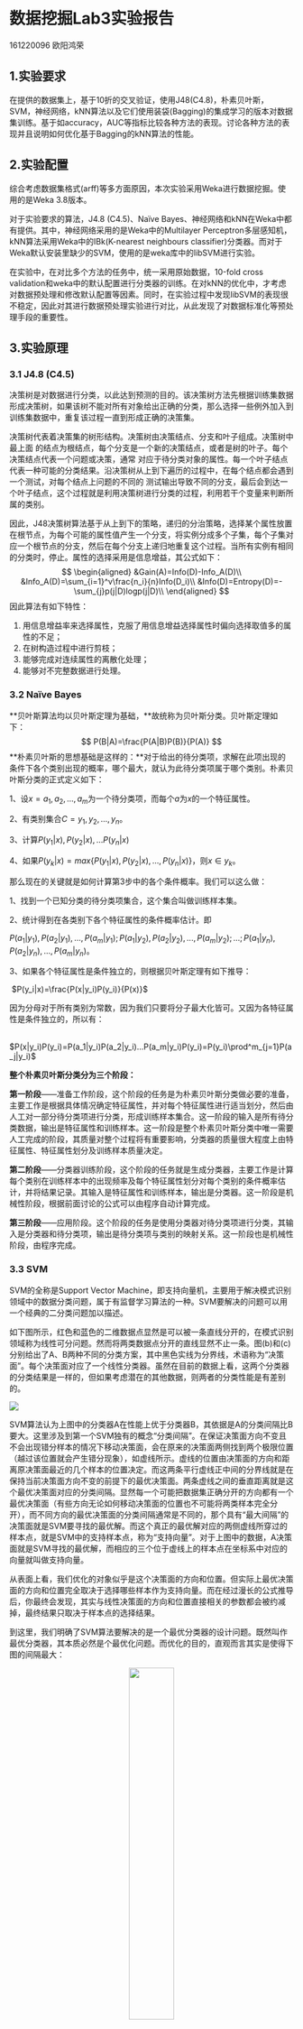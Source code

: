 # 数据挖掘Lab3实验报告

161220096 欧阳鸿荣



## 1.实验要求

在提供的数据集上，基于10折的交叉验证，使用J48(C4.8)，朴素贝叶斯，SVM，神经网络，kNN算法以及它们使用装袋(Bagging)的集成学习的版本对数据集训练。基于如accuracy，AUC等指标比较各种方法的表现。讨论各种方法的表现并且说明如何优化基于Bagging的kNN算法的性能。



## 2.实验配置

综合考虑数据集格式(arff)等多方面原因，本次实验采用Weka进行数据挖掘。使用的是Weka 3.8版本。

对于实验要求的算法，J4.8 (C4.5)、Naïve Bayes、神经网络和kNN在Weka中都有提供。其中，神经网络采用的是Weka中的Multilayer Perceptron多层感知机，kNN算法采用Weka中的IBk(K-nearest neighbours classifier)分类器。而对于Weka默认安装里缺少的SVM，使用的是weka库中的libSVM进行实验。

在实验中，在对比多个方法的任务中，统一采用原始数据，10-fold cross validation和weka中的默认配置进行分类器的训练。在对kNN的优化中，才考虑对数据预处理和修改默认配置等因素。同时，在实验过程中发现libSVM的表现很不稳定，因此对其进行数据预处理实验进行对比，从此发现了对数据标准化等预处理手段的重要性。



## 3.实验原理

### 3.1 J4.8 (C4.5)

决策树是对数据进行分类，以此达到预测的目的。该决策树方法先根据训练集数据形成决策树，如果该树不能对所有对象给出正确的分类，那么选择一些例外加入到训练集数据中，重复该过程一直到形成正确的决策集。

决策树代表着决策集的树形结构。决策树由决策结点、分支和叶子组成。决策树中最上面 的结点为根结点，每个分支是一个新的决策结点，或者是树的叶子。每个决策结点代表一个问题或决策，通常 对应于待分类对象的属性。每一个叶子结点代表一种可能的分类结果。沿决策树从上到下遍历的过程中，在每个结点都会遇到一个测试，对每个结点上问题的不同的 测试输出导致不同的分支，最后会到达一个叶子结点，这个过程就是利用决策树进行分类的过程，利用若干个变量来判断所属的类别。

因此，J48决策树算法基于从上到下的策略，递归的分治策略，选择某个属性放置在根节点，为每个可能的属性值产生一个分支，将实例分成多个子集，每个子集对应一个根节点的分支，然后在每个分支上递归地重复这个过程。当所有实例有相同的分类时，停止。属性的选择采用是信息增益，其公式如下：
$$
\begin{aligned}
&Gain(A)=Info(D)-Info_A(D)\\
&Info_A(D)=\sum_{i=1}^v\frac{n_i}{n}Info(D_i)\\
&Info(D)=Entropy(D)=-\sum_{j}p(j|D)logp(j|D)\\
\end{aligned}
$$
因此算法有如下特性：

1. 用信息增益率来选择属性，克服了用信息增益选择属性时偏向选择取值多的属性的不足；
2. 在树构造过程中进行剪枝；
3. 能够完成对连续属性的离散化处理；
4. 能够对不完整数据进行处理。

### 3.2 Naïve Bayes

**贝叶斯算法均以贝叶斯定理为基础，**故统称为贝叶斯分类。贝叶斯定理如下：
$$
P(B|A)=\frac{P(A|B)P(B)}{P(A)}
$$
**朴素贝叶斯的思想基础是这样的：**对于给出的待分类项，求解在此项出现的条件下各个类别出现的概率，哪个最大，就认为此待分类项属于哪个类别。朴素贝叶斯分类的正式定义如下：

1、设$x={a_1,a_2,...,a_m}​$为一个待分类项，而每个$a​$为$x​$的一个特征属性。

2、有类别集合$C={y_1,y_2,...,y_n}​$。

3、计算$P(y_1|x),P(y_2|x),...P(y_n|x)​$

4、如果$P(y_k|x)=max\{P(y_1|x),P(y_2|x),...,P(y_n|x)\}$，则$x \in y_k$。

那么现在的关键就是如何计算第3步中的各个条件概率。我们可以这么做：

1、找到一个已知分类的待分类项集合，这个集合叫做训练样本集。

2、统计得到在各类别下各个特征属性的条件概率估计。即

$P(a_1|y_1),P(a_2|y_1),...,P(a_m|y_1);P(a_1|y_2),P(a_2|y_2),...,P(a_m|y_2);...;P(a_1|y_n),P(a_2|y_n),...,P(a_m|y_n)$。

3、如果各个特征属性是条件独立的，则根据贝叶斯定理有如下推导：

​      $P(y_i|x)=\frac{P(x|y_i)P(y_i)}{P(x)}$

因为分母对于所有类别为常数，因为我们只要将分子最大化皆可。又因为各特征属性是条件独立的，所以有：

​    $P(x|y_i)P(y_i)=P(a_1|y_i)P(a_2|y_i)...P(a_m|y_i)P(y_i)=P(y_i)\prod^m_{j=1}P(a_j|y_i)$

**整个朴素贝叶斯分类分为三个阶段：**

**第一阶段**——准备工作阶段，这个阶段的任务是为朴素贝叶斯分类做必要的准备，主要工作是根据具体情况确定特征属性，并对每个特征属性进行适当划分，然后由人工对一部分待分类项进行分类，形成训练样本集合。这一阶段的输入是所有待分类数据，输出是特征属性和训练样本。这一阶段是整个朴素贝叶斯分类中唯一需要人工完成的阶段，其质量对整个过程将有重要影响，分类器的质量很大程度上由特征属性、特征属性划分及训练样本质量决定。

**第二阶段**——分类器训练阶段，这个阶段的任务就是生成分类器，主要工作是计算每个类别在训练样本中的出现频率及每个特征属性划分对每个类别的条件概率估计，并将结果记录。其输入是特征属性和训练样本，输出是分类器。这一阶段是机械性阶段，根据前面讨论的公式可以由程序自动计算完成。

**第三阶段**——应用阶段。这个阶段的任务是使用分类器对待分类项进行分类，其输入是分类器和待分类项，输出是待分类项与类别的映射关系。这一阶段也是机械性阶段，由程序完成。

### 3.3 SVM

SVM的全称是Support Vector Machine，即支持向量机，主要用于解决模式识别领域中的数据分类问题，属于有监督学习算法的一种。SVM要解决的问题可以用一个经典的二分类问题加以描述。

如下图所示，红色和蓝色的二维数据点显然是可以被一条直线分开的，在模式识别领域称为线性可分问题。然而将两类数据点分开的直线显然不止一条。图(b)和(c)分别给出了A、B两种不同的分类方案，其中黑色实线为分界线，术语称为“决策面”。每个决策面对应了一个线性分类器。虽然在目前的数据上看，这两个分类器的分类结果是一样的，但如果考虑潜在的其他数据，则两者的分类性能是有差别的。

<div>
    <img src="images/svm1.png"/>
</div>

SVM算法认为上图中的分类器A在性能上优于分类器B，其依据是A的分类间隔比B要大。这里涉及到第一个SVM独有的概念“分类间隔”。在保证决策面方向不变且不会出现错分样本的情况下移动决策面，会在原来的决策面两侧找到两个极限位置（越过该位置就会产生错分现象），如虚线所示。虚线的位置由决策面的方向和距离原决策面最近的几个样本的位置决定。而这两条平行虚线正中间的分界线就是在保持当前决策面方向不变的前提下的最优决策面。两条虚线之间的垂直距离就是这个最优决策面对应的分类间隔。显然每一个可能把数据集正确分开的方向都有一个最优决策面（有些方向无论如何移动决策面的位置也不可能将两类样本完全分开），而不同方向的最优决策面的分类间隔通常是不同的，那个具有“最大间隔”的决策面就是SVM要寻找的最优解。而这个真正的最优解对应的两侧虚线所穿过的样本点，就是SVM中的支持样本点，称为“支持向量”。对于上图中的数据，A决策面就是SVM寻找的最优解，而相应的三个位于虚线上的样本点在坐标系中对应的向量就叫做支持向量。

从表面上看，我们优化的对象似乎是这个决策面的方向和位置。但实际上最优决策面的方向和位置完全取决于选择哪些样本作为支持向量。而在经过漫长的公式推导后，你最终会发现，其实与线性决策面的方向和位置直接相关的参数都会被约减掉，最终结果只取决于样本点的选择结果。

到这里，我们明确了SVM算法要解决的是一个最优分类器的设计问题。既然叫作最优分类器，其本质必然是个最优化问题。而优化的目的，直观而言其实是使得下图的间隔最大：

<div style="text-align:center">
    <img src="images/svm2.jpg" width="40%" />
</div>


间隔的大小实际上就是支持向量对应的样本点到决策面的距离的二倍。分类间隔计算就是点到直线的距离公式
$$
d = \frac{|\boldsymbol{\omega}^T\boldsymbol{x}+\gamma|}{||\boldsymbol{\omega}||}
$$
$||\boldsymbol{\omega}||$是向量$\boldsymbol{\omega}$的模，表示在空间中向量的长度，$\boldsymbol{x}=[x_1,x_2]^T$就是支持向量样本点的坐标。$\boldsymbol{\omega}, \gamma$就是决策面方程的参数。而追求$W$的最大化也就是寻找$d$的最大化。这就是SVM的原理。后续便是数学问题了，这里不多赘述。

### 3.4 Neural Network

神经网络是由具有适应性的简单单元组成的广泛并行互连的网络，它的组织能够模拟生物神经系统对真实世界物体所做出的交互反应。

#### 3.4.1 Neural Network的组成

##### (1) 神经元模型与阈值

神经元模型，即上述定义中的简单单元。在生物神经网络中，每个神经元与其他神经元相连，当它兴奋时，就会向相连的神经元发送化学物质，从而改变这些神经元内的电位；如果某神经元的电位超过了一个阈值，那么它就会激活，即兴奋起来。向其他神经元发送化学物质。我们把上述的这种神经元模型抽象出来，这就是M-P神经元模型：

<div style="text-align:center">
    <img src="images/nn1.png" width="40%" />
</div>

神经元接受输入x，通过带权重w的连接进行传递，将总输入信号与神经元的阈值进行比较，最后通过激活函数处理确定是否激活。阈值，又称为bias，其含义有点类似阀门。在计算中，可以将阈值看作一个固定输入为-1的哑节点对应的连接权重。

##### (2) 激活函数

 理想中的激活函数是阶跃函数，但实际使用中由于阶跃函数不光滑，不连续，一般使用sigmoid或tanh函数：

<div style="text-align:center">
    <img src="images/nn2.png" width="40%" />
</div>

#### 3.4.2 多层前馈神经网络

多层层神经元，即输入层+输出层(M-P神经元),构成感知机。而多层功能神经元相连构成多层前馈神经网络，输入层与输出层之间的神经元，称为隐层：

<div style="text-align:center">
    <img src="images/nn3.png" width="60%" />
</div>

如图所示，每层神经元与下一层神经元互连，神经元之间不存在同层连接，也不存在跨层链接，这样的结构称多层前馈神经网络。

#### 3.4.3 误差逆传播

神经网络学习的过程，其实就是根据训练数据，来调整神经元之间的连接权w以及每个功能神经元阈值b的过程。误差逆传播就是其中一种广为人知的训练方法，其核心的思想非常简单，对于训练数据(x，y)，若当前神经网络的输出为Y，则神经网络的权重：
$$
w = w + *w， 其中*w = n(y - Y)x
$$
从上可以看出，假设训练结果正确，则权重w不会发生改变；假如错误，则会对w进行一定调整，其中n为学习率，对学习速度有影响。多层神经网络从输出层往输入层逆方向传播误差进行权重调整，即误差逆传播算法。

#### 3.4.4 最优解

神经网络的训练过程即是一个参数寻优过程，基于梯度下降求得的可能是局部最优但不一定是全局最优解,所以实际调参过程中，往往需要多次试验，才能得到一个较为满意的模型。

<div style="text-align:center">
    <img src="images/nn4.png" width="40%" />
</div>


### 3.5 kNN

kNN(k-nearest neighbor)是一个简单而经典的机器学习分类算法，通过度量”待分类数据”和”类别已知的样本”的距离（通常是欧氏距离）对样本进行分类。 KNN假设数据都分布在欧式的特征空间内，并假设：**空间中距离越近的点属于一类的可能性越大。** 只需要计算每个待分类数据到全部已知类别数据的距离即可。

<div style="text-align:center">
    <img src="images/knn1.jpg" width="40%" />
</div>

举例而言，对上图，有正方形和三角形两个已知类，假如中间的圆形我们不知道它到底是三角形还是正方形。如上所述，计算一下它到其他所有点的距离。发现它离旁边的三角形最近，那么我们就把它归为三角形一类。 这里我们把未知点和离它最近的那一个点归为一类。这样的分类器，准确来说叫**最近邻分类器（nearest-neighbor，NN）**。这是KNN的特殊情况，是K=1的情况。

 那么K近邻，顾名思义，就是要一个未知点参考离它最近的前k个一直类别的点，看在这k个点里面，属于哪个类别的点最多，就认为未知点属于哪一类。还是上面的图，以圆形未知点为圆心，在实线画出的圆中，相当于k=3，也就是选了前三个离得最近的点，其中三角形2个，方形1个，所以未知点归到三角形一类。但是当考虑虚线范围内时，也就是k=5时，我们发现方形3个，三角形2个，所以这个时候未知点归到方形一类了。 
不同的最近邻个数会导致不同的分类结果，一般来说，我们在实际应用中要根据实际情况和经验确定k的取值。

**算法流程如下：**
对每一个未知点执行：

1. 计算未知点到所有已知类别点的距离
2. 按距离排序（升序）
3. 选取其中前k个与未知点离得最近的点
4. 统计k个点中各个类别的个数
5. 上述k个点里类别出现频率最高的作为未知点的类别

<div STYLE="page-break-after: always;"></div> 

## 4.实验过程与实验结果

### 4.1 数据集基本情况

| 数据集        | Attributes | Instances | 数据规模 |
| ------------- | ---------- | --------- | -------- |
| breast-w      | 10         | 699       | 6990     |
| colic         | 23         | 368       | 8464     |
| credit-a      | 16         | 690       | 11040    |
| credit-g      | 21         | 1000      | 21000    |
| diabetes      | 9          | 768       | 6912     |
| hepatitis     | 20         | 155       | 3100     |
| mozilla4      | 6          | 15545     | 93270    |
| pc1           | 22         | 1109      | 24398    |
| pc5           | 39         | 17186     | 670254   |
| waveform-5000 | 41         | 5000      | 205000   |

### 4.2 五种方法的对比

该任务中，统一采用原始数据，10-fold cross validation和weka中的默认配置进行分类器的训练。其中J4.8 (C4.5)、Naïve Bayes采用Weka中默认版本，神经网络采用的是Weka中的Multilayer Perceptron多层感知机，kNN算法采用Weka中的IBk分类器。SVM使用的是weka库中的libSVM进行实验。

训练的模型和结果都放在```output```目录下，由于Markdown表格能力有限，结果备份在```实验三结果统计.xlsx```下。

#### 1 breast-w 数据集

| 数据规模：6990 | 基础方法    | 基础方法    | Bagging    | Bagging   | 变化量   | 变化量 |
| -------------- | ----------- | ----------- | ---------- | --------- | -------- | ------ |
| 挖掘算法       | Accuracy    | ROC         | Accuracy   | ROC       | Accuracy | ROC    |
| J4.8   (C4.5)  | 94.56%      | 0.955       | **96.28%** | 0.985     | 1.72%    | 0.03   |
| Naïve Bayes    | **95.99%**  | **0.986**   | 95.85%     | **0.989** | -0.14%   | 0.003  |
| SVM            | 95.71%      | 0.964       | 95.42%     | 0.973     | -0.29%   | 0.009  |
| Neural Network | 95.28%      | 0.986       | 95.99%     | **0.989** | 0.72%    | 0.003  |
| kNN            | 95.14%      | 0.973       | 95.85%     | 0.987     | 0.72%    | 0.014  |
| 最大值         | 95.99%      | 0.986       | 96.28%     | 0.989     |          |        |
| 最优算法       | Naïve Bayes | Naïve Bayes | J48        | NB/NN     |          |        |

#### 2 colic 数据集

| 数据规模：8464 | 基础方法   | 基础方法       | Bagging    | Bagging        | 变化量   | 变化量 |
| -------------- | ---------- | -------------- | ---------- | -------------- | -------- | ------ |
| 挖掘算法       | Accuracy   | ROC            | Accuracy   | ROC            | Accuracy | ROC    |
| J4.8   (C4.5)  | **85.33%** | 0.813          | **85.60%** | 0.864          | 0.27%    | 0.051  |
| Naïve Bayes    | 77.99%     | 0.842          | 77.99%     | 0.842          | 0.00%    | 0      |
| SVM            | 72.55%     | 0.67           | 69.57%     | 0.692          | -2.99%   | 0.022  |
| Neural Network | 80.43%     | **0.857**      | 84.51%     | **0.876**      | 4.08%    | 0.019  |
| kNN            | 81.25%     | 0.802          | 81.25%     | 0.824          | 0.00%    | 0.022  |
| 最大值         | 85.33%     | 0.857          | 85.60%     | 0.876          |          |        |
| 最优算法       | J48        | Neural Network | J48        | Neural Network |          |        |

#### 3 credit-a 数据集

| 数据规模：11040 | 基础方法   | 基础方法    | Bagging    | Bagging   | 变化量   | 变化量 |
| --------------- | ---------- | ----------- | ---------- | --------- | -------- | ------ |
| 挖掘算法        | Accuracy   | ROC         | Accuracy   | ROC       | Accuracy | ROC    |
| J4.8   (C4.5)   | **86.09%** | 0.887       | **86.81%** | **0.928** | 0.72%    | 0.041  |
| Naïve Bayes     | 77.68%     | **0.896**   | 77.83%     | 0.896     | 0.14%    | 0      |
| SVM             | 55.51%     | 0.513       | 55.80%     | 0.535     | 0.29%    | 0.022  |
| Neural Network  | 83.62%     | 0.895       | 85.07%     | 0.908     | 1.45%    | 0.013  |
| kNN             | 81.16%     | 0.808       | 81.30%     | 0.886     | 0.14%    | 0.078  |
| 最大值          | 86.09%     | 0.896       | 86.81%     | 0.928     |          |        |
| 最优算法        | J48        | Naïve Bayes | J48        | J48       |          |        |

<div STYLE="page-break-after: always;"></div> 

#### 4.credit-g 数据集

| 数据规模：21000 | 基础方法    | 基础方法    | Bagging        | Bagging     | 变化量   | 变化量 |
| --------------- | ----------- | ----------- | -------------- | ----------- | -------- | ------ |
| 挖掘算法        | Accuracy    | ROC         | Accuracy       | ROC         | Accuracy | ROC    |
| J4.8   (C4.5)   | 70.50%      | 0.639       | 73.30%         | 0.753       | 2.80%    | 0.114  |
| Naïve Bayes     | **75.40%**  | **0.787**   | 74.80%         | **0.787**   | -0.60%   | 0      |
| SVM             | 68.70%      | 0.491       | 68.60%         | 0.49        | -0.10%   | -0.001 |
| Neural Network  | 71.50%      | 0.73        | **76.10%**     | 0.776       | 4.60%    | 0.046  |
| kNN             | 72%         | 0.66        | 72.10%         | 0.694       | 0.10%    | 0.034  |
| 最大值          | 75.40%      | 0.787       | 76.10%         | 0.787       |          |        |
| 最优算法        | Naïve Bayes | Naïve Bayes | Neural Network | Naïve Bayes |          |        |

#### 5.diabetes 数据集

| 数据规模：6912 | 基础方法    | 基础方法    | Bagging        | Bagging        | 变化量   | 变化量 |
| -------------- | ----------- | ----------- | -------------- | -------------- | -------- | ------ |
| 挖掘算法       | Accuracy    | ROC         | Accuracy       | ROC            | Accuracy | ROC    |
| J4.8   (C4.5)  | 73.83%      | 0.751       | 74.61%         | 0.798          | 0.78%    | 0.047  |
| Naïve Bayes    | **76.30%**  | **0.819**   | 76.56%         | 0.817          | 0.26%    | -0.002 |
| SVM            | 65.10%      | 0.5         | 65.10%         | 0.5            | 0.00%    | 0      |
| Neural Network | 75.39%      | 0.793       | **76.82%**     | **0.822**      | 1.43%    | 0.029  |
| kNN            | 70.18%      | 0.65        | 71.09%         | 0.725          | 0.91%    | 0.075  |
| 最大值         | 76.30%      | 0.819       | 76.82%         | 0.822          |          |        |
| 最优算法       | Naïve Bayes | Naïve Bayes | Neural Network | Neural Network |          |        |

<div STYLE="page-break-after: always;"></div> 

#### 6.hepatitis 数据集

| 数据规模：3100 | 基础方法    | 基础方法    | Bagging     | Bagging     | 变化量   | 变化量 |
| -------------- | ----------- | ----------- | ----------- | ----------- | -------- | ------ |
| 挖掘算法       | Accuracy    | ROC         | Accuracy    | ROC         | Accuracy | ROC    |
| J4.8   (C4.5)  | 83.87%      | 0.708       | 83.87%      | 0.865       | 0.00%    | 0.157  |
| Naïve Bayes    | **84.52%**  | **0.86**    | **85.81%**  | **0.89**    | 1.29%    | 0.03   |
| SVM            | 79.35%      | 0.5         | 79.35%      | 0.492       | 0.00%    | -0.008 |
| Neural Network | 80%         | 0.823       | 84.52%      | 0.846       | 4.52%    | 0.023  |
| kNN            | 80.65%      | 0.653       | 81.29%      | 0.782       | 0.65%    | 0.129  |
| 最大值         | 84.52%      | 0.86        | 85.81%      | 0.89        |          |        |
| 最优算法       | Naïve Bayes | Naïve Bayes | Naïve Bayes | Naïve Bayes |          |        |

#### 7.mozilla4 数据集

| 数据规模：93270 | 基础方法   | 基础方法  | Bagging    | Bagging   | 变化量   | 变化量 |
| --------------- | ---------- | --------- | ---------- | --------- | -------- | ------ |
| 挖掘算法        | Accuracy   | ROC       | Accuracy   | ROC       | Accuracy | ROC    |
| J4.8   (C4.5)   | **94.80%** | **0.954** | **95.11%** | **0.976** | 0.32%    | 0.022  |
| Naïve Bayes     | 68.64%     | 0.829     | 68.74%     | 0.83      | 0.10%    | 0.001  |
| SVM             | 69.54%     | 0.537     | 69.82%     | 0.549     | 0.28%    | 0.012  |
| Neural Network  | 91.19%     | 0.94      | 91.28%     | 0.945     | 0.10%    | 0.005  |
| kNN             | 88.99%     | 0.877     | 88.86%     | 0.928     | -0.13%   | 0.051  |
| 最大值          | 94.80%     | 0.954     | 95.11%     | 0.976     |          |        |
| 最优算法        | J48        | J48       | J48        | J48       |          |        |

<div STYLE="page-break-after: always;"></div> 

#### 8.pc1 数据集

| 数据规模：24398 | 基础方法       | 基础方法 | Bagging    | Bagging   | 变化量   | 变化量 |
| --------------- | -------------- | -------- | ---------- | --------- | -------- | ------ |
| 挖掘算法        | Accuracy       | ROC      | Accuracy   | ROC       | Accuracy | ROC    |
| J4.8   (C4.5)   | 93.33%         | 0.668    | 93.60%     | **0.855** | 0.27%    | 0.187  |
| Naïve Bayes     | 89.18%         | 0.65     | 88.91%     | 0.628     | -0.27%   | -0.022 |
| SVM             | 93.51%         | 0.563    | **93.87%** | 0.574     | 0.36%    | 0.011  |
| Neural Network  | **93.60%**     | 0.723    | 93.33%     | 0.835     | -0.27%   | 0.112  |
| kNN             | 92.06%         | **0.74** | 91.07%     | 0.793     | -0.99%   | 0.053  |
| 最大值          | 93.60%         | 0.74     | 93.87%     | 0.855     |          |        |
| 最优算法        | Neural Network | kNN      | SVM        | J48       |          |        |

#### 9.pc5 数据集

| 数据规模：670254 | 基础方法   | 基础方法       | Bagging    | Bagging   | 变化量   | 变化量 |
| ---------------- | ---------- | -------------- | ---------- | --------- | -------- | ------ |
| 挖掘算法         | Accuracy   | ROC            | Accuracy   | ROC       | Accuracy | ROC    |
| J4.8   (C4.5)    | **97.46%** | 0.817          | **97.53%** | **0.959** | 0.06%    | 0.142  |
| Naïve Bayes      | 96.42%     | 0.833          | 96.48%     | 0.845     | 0.06%    | 0.012  |
| SVM              | 97.25%     | 0.548          | 97.22%     | 0.552     | -0.03%   | 0.004  |
| Neural Network   | 97.10%     | **0.941**      | 97.31%     | 0.954     | 0.21%    | 0.013  |
| kNN              | 97.29%     | 0.932          | 97.37%     | 0.953     | 0.08%    | 0.021  |
| 最大值           | 97.46%     | 0.941          | 97.53%     | 0.959     |          |        |
| 最优算法         | J48        | Neural Network | J48        | J48       |          |        |

<div STYLE="page-break-after: always;"></div> 

#### 10.waveform-5000 数据集

| 数据规模：205000 | 基础方法   | 基础方法       | Bagging    | Bagging        | 变化量   | 变化量 |
| ---------------- | ---------- | -------------- | ---------- | -------------- | -------- | ------ |
| 挖掘算法         | Accuracy   | ROC            | Accuracy   | ROC            | Accuracy | ROC    |
| J4.8   (C4.5)    | 75.08%     | 0.83           | 81.20%     | 0.949          | 6.12%    | 0.119  |
| Naïve Bayes      | 80%        | 0.956          | 79.98%     | 0.956          | -0.02%   | 0      |
| SVM              | **86.42%** | 0.898          | **86.02%** | 0.939          | -0.40%   | 0.041  |
| Neural Network   | 83.56%     | **0.963**      | 85.68%     | **0.969**      | 2.12%    | 0.006  |
| kNN              | 73.62%     | 0.802          | 74.46%     | 0.9            | 0.84%    | 0.098  |
| 最大值           | 86.42%     | 0.963          | 86.02%     | 0.969          |          |        |
| 最优算法         | SVM        | Neural Network | SVM        | Neural Network |          |        |

#### 11.结果综合分析

比较各个数据集的情况，不难发现运用集成学习后，大多数方法的准确率和ROC值都有着提高，说明**Bagging的集成学习方法确实可以提高分类器的准确率。**

根据上述实验结果，整理出各个数据集上Accuracy和ROC值的最优方法如下

| 数据集        | 常规方法       |                | Bagging        |                |
| ------------- | -------------- | -------------- | -------------- | -------------- |
| 名称          | 准确率最优     | ROC最优        | 准确率最优     | ROC最优        |
| breast-w      | Naïve Bayes    | Naïve Bayes    | J48            | NB/NN          |
| colic         | J48            | Neural Network | J48            | Neural Network |
| credit-a      | J48            | Naïve Bayes    | J48            | J48            |
| credit-g      | Naïve Bayes    | Naïve Bayes    | Neural Network | Naïve Bayes    |
| diabetes      | Naïve Bayes    | Naïve Bayes    | Neural Network | Neural Network |
| hepatitis     | Naïve Bayes    | Naïve Bayes    | Naïve Bayes    | Naïve Bayes    |
| mozilla4      | J48            | J48            | J48            | J48            |
| pc1           | Neural Network | kNN            | SVM            | J48            |
| pc5           | J48            | Neural Network | J48            | J48            |
| waveform-5000 | SVM            | Neural Network | SVM            | Neural Network |

<div STYLE="page-break-after: always;"></div> 

根据上述结果，可以发现，在10个数据集中，五种方法的最优分布如下

| 方法           | 常规方法   |         | Bagging    |         | 总结       |         |
| -------------- | ---------- | ------- | ---------- | ------- | ---------- | ------- |
| 名称           | 准确率最优 | ROC最优 | 准确率最优 | ROC最优 | 准确率最优 | ROC最优 |
| J4.8 (C4.5)    | 4          | 1       | 5          | 4       | 9          | 5       |
| Naïve Bayes    | 4          | 5       | 1          | 3       | 5          | 8       |
| SVM            | 1          | 0       | 2          | 0       | 3          | 0       |
| Neural Network | 1          | 3       | 2          | 4       | 3          | 7       |
| kNN            | 0          | 1       | 0          | 0       | 0          | 1       |

不难看出，在给定的数据集上使用默认参数时，各方法表现如下，

- J48的效果最佳的频数是最多的，但是其ROC的表现就稍有欠缺。

- 朴素贝叶斯方法在准确率和ROC上都有不错的表现，性能较为平衡。

- SVM的表现较不稳定，其准确率的上限可以达到很高，但下限却无法保证，与其他方法对比常常处于很糟糕的水平，这里猜测是使用的libSVM库和数据预处理的问题，因此后文专门针对SVM进行数据预处理特殊试验。

- 神经网络的表现也是中规中矩，但是其ROC的性能处于很高的水平。

- kNN没有什么亮点，可能是应用默认参数的原因，也许这就是后续实验需要对kNN进行参数调优的原因。

  

而若考虑数据集规模和不同分类器的表现，有如下表格（按照属性数升序）：
| 数据集        | Attributes | Instances | sum    | 常规方法   |         | Bagging    |         |
| ------------- | ---------- | --------- | ------ | ---------- | ------- | ---------- | ------- |
| 名称          | 属性数     | 样本数    | 规模   | 准确率最优 | ROC最优 | 准确率最优 | ROC最优 |
| mozilla4      | 6          | 15545     | 93270  | J48        | J48     | J48        | J48     |
| diabetes      | 9          | 768       | 6912   | NB         | NB      | NN         | NN      |
| breast-w      | 10         | 699       | 6990   | NB         | NB      | J48        | NB/NN   |
| credit-a      | 16         | 690       | 11040  | J48        | NB      | J48        | J48     |
| hepatitis     | 20         | 155       | 3100   | NB         | NB      | NB         | NB      |
| credit-g      | 21         | 1000      | 21000  | NB         | NB      | NN         | NN      |
| pc1           | 22         | 1109      | 24398  | NN         | kNN     | SVM        | J48     |
| colic         | 23         | 368       | 8464   | J48        | NN      | J48        | NN      |
| pc5           | 39         | 17186     | 670254 | J48        | NN      | J48        | J48     |
| waveform-5000 | 41         | 5000      | 205000 | SVM        | NN      | SVM        | NN      |

<div STYLE="page-break-after: always;"></div> 

根据上述表格，不难得到以下结论

- J48的表现较为稳定，在不同数据维度和样本容量上都能有较好的效果。

- 朴素贝叶斯在属性数较少时有着较好的效果（猜测是此时对于独立性的满足程度较高

- 神经网络在属性数和样本数较高时都有良好的表现

- SVM虽然不稳定，但在数据维度和数据量较大时能起到较好的效果。

  


### 4.3 归一化SVM的对比

上文也提到，libSVM的效果并非很稳定，出于好奇心，我对于数据集进行了归一化的数据预处理，发现这对于libSVM性能有着巨大的影响，而对于其他方法的影响并不大。下面给出针对数据归一化的SVM的实验数据：

|               | 基础方法 |       | 基础方法归一化 |       | 变化量   |        |
| ------------- | -------- | ----- | -------------- | ----- | -------- | ------ |
| 数据集        | Accuracy | ROC   | Accuracy       | ROC   | Accuracy | ROC    |
| breast-w      | 95.71%   | 0.964 | 96.71%         | 0.965 | 1.00%    | 0.001  |
| colic         | 72.55%   | 0.67  | 84.24%         | 0.813 | 11.68%   | 0.143  |
| credit-a      | 55.51%   | 0.513 | 85.51%         | 0.862 | 30.00%   | 0.349  |
| credit-g      | 68.70%   | 0.491 | 72%            | 0.546 | 3.30%    | 0.055  |
| diabetes      | 65.10%   | 0.5   | 76.95%         | 0.704 | 11.85%   | 0.204  |
| hepatitis     | 79.35%   | 0.5   | 80.65%         | 0.589 | 1.29%    | 0.089  |
| mozilla4      | 69.54%   | 0.537 | 84.99%         | 0.848 | 15.45%   | 0.311  |
| pc1           | 93.51%   | 0.563 | 93.51%         | 0.563 | 0.00%    | 0      |
| pc5           | 97.25%   | 0.548 | 97.04%         | 0.513 | -0.21%   | -0.035 |
| waveform-5000 | 86.42%   | 0.898 | 86.02%         | 0.895 | -0.40%   | -0.003 |

|               | Bagging  |       | Bagging归一化 |       | 变化量   |        |
| ------------- | -------- | ----- | ------------- | ----- | -------- | ------ |
| 数据集        | Accuracy | ROC   | Accuracy      | ROC   | Accuracy | ROC    |
| breast-w      | 95.42%   | 0.973 | 96.71%        | 0.972 | 1.29%    | -0.001 |
| colic         | 69.57%   | 0.692 | 84.24%        | 0.856 | 14.67%   | 0.164  |
| credit-a      | 55.80%   | 0.535 | 85.51%        | 0.863 | 29.71%   | 0.328  |
| credit-g      | 68.60%   | 0.49  | 73%           | 0.692 | 4.40%    | 0.202  |
| diabetes      | 65.10%   | 0.5   | 76.04%        | 0.732 | 10.94%   | 0.232  |
| hepatitis     | 79.35%   | 0.492 | 81.94%        | 0.77  | 2.58%    | 0.278  |
| mozilla4      | 69.82%   | 0.549 | 84.91%        | 0.861 | 15.09%   | 0.312  |
| pc1           | 93.87%   | 0.574 | 93.87%        | 0.574 | 0.00%    | 0      |
| pc5           | 97.22%   | 0.552 | 97.05%        | 0.528 | -0.17%   | -0.024 |
| waveform-5000 | 86.02%   | 0.939 | 86.02%        | 0.939 | 0.00%    | 0      |

不难看出，归一化后SVM算法的性能得到了显著的提高。这让我深刻意识到了数据预处理的重要性。



#### 4.4 kNN算法的调优

考虑到数据集的规模和准确率，这里对credit-a  数据集进行调优，根据Weka中的默认值，对照基本结果如下：

|           | 准确率    | ROC   |
| --------- | --------- | ----- |
| 未Bagging | 81.1594 % | 0.808 |
| Bagging   | 81.3043 % | 0.886 |

根据本次实验中的经验，对数据归一化处理后训练速度会加快，而Bagging集成学习的效果大多数情况下会提高，因此优化过程中，我们的起点方案便是选取**归一化的Bagging方案为起点，并在其基础上进行优化。**

#### 1.调整最近邻搜索算法

Weka中的kNN默认使用的是LinearNNseach算法 ，因此我们考虑用不同的最近邻搜索方法调优。而在此之前，对缺失值进行处理(使用ReplaceMissingValues过滤器)，用均值代替缺失值。

| 最近邻搜索算法          | 准确率    | ROC   |
| ----------------------- | --------- | ----- |
| BallTree                | 81.3043 % | 0.889 |
| CoverTree               | 81.3043 % | 0.887 |
| FilteredNeighbourSearch | 81.3043 % | 0.889 |
| KDTree                  | 81.3043 % | 0.889 |
| LinearNNseach           | 81.3043 % | 0.889 |

可以发现在这个数据集下，各个最近邻搜索函数在默认参数下性能差距不大。因此依然使用LinearNNseach算法

#### 2.调整距离函数

Weka中的kNN默认使用的是欧氏距离，因此我们考虑使用不同距离函数来调优

| 距离函数            | 准确率    | ROC   |
| ------------------- | --------- | ----- |
| Euclidean distance  | 81.3043 % | 0.889 |
| Chebyshev distance. | 76.3768 % | 0.828 |
| FilteredDistance    | 79.1304 % | 0.865 |
| Manhattan distance  | 80.8696 % | 0.888 |
| Minkowski distance  | 81.3043 % | 0.889 |

不难看出，Euclidean距离和Minkowski距离在该数据集上表现最好，因此还是采用默认的Euclidean距离进行下一步实验。

#### 3.调整距离权重

这是kNN算法中一种常见的调优：为每个点的距离增加一个权重，使得距离近的点可以得到更大的权重，而Weka中默认的是不加权的，因此我尝试调整距离权重以期望达到较好的效果：

| 距离权重   | 准确率    | ROC   |
| ---------- | --------- | ----- |
| 无         | 81.3043 % | 0.889 |
| 1/distance | 81.1594 % | 0.890 |
| 1-distance | 81.0145 % | 0.891 |

可以发现调整距离权重后，ROC值有些些许提高，但是准确率却下降了，因此选择不设距离权重。

#### 4.调整k值

Weka中的kNN默认近邻数k值是1，基于上文中的结果，采用LinearNNseach算法，欧式距离，不设距离权重，调整K值，观察实验结果。

| k值  | 准确率    | ROC   |
| ---- | --------- | ----- |
| 1    | 81.3043 % | 0.889 |
| 2    | 84.2029 % | 0.899 |
| 3    | 85.6522 % | 0.907 |
| 4    | 86.5217 % | 0.906 |
| 5    | 86.5217 % | 0.911 |
| 6    | 86.5217 % | 0.911 |
| 7    | 86.2319 % | 0.910 |
| 8    | 86.087  % | 0.913 |
| 9    | 86.5217 % | 0.914 |
| 10   | 86.087  % | 0.913 |
| 20   | 85.942  % | 0.911 |

可以看出，当选取的近邻数k值在5附近时，准确率达到较高水平86.5217，已经接近实验中该数据集的最高准确率(J48的86.81%)，因此我们认为k=5时kNN算法的性能达到最优



## 5.实验结果和感悟

- 数据预处理（如归一化和缺失值处理）对于数据挖掘结果的准确性起着很大的作用
- 大多数情况下，集成学习能够显著提高分类算法的准确率和ROC值
- 各个分类算法都有其适用的场景和优点
  - **J48(C4.5)**的表现较为稳定，在不同数据维度和样本容量上都能有较好的效果。且其具有较好的解释性，在Weka中也可以导出其决策树。而且对于各类型数据都能很好地兼容处理，并且能够在相对短的时间内能够对大型数据源做出可行且效果良好的结果。
  - **朴素贝叶斯**在属性数较少时有着较好的效果（猜测是此时对于独立性的满足程度较高），对缺失数据不太敏感，算法也比较简单。在属性相关性较小时，朴素贝叶斯模型的性能最为良好。在属性个数比较多或者属性之间相关性较大时，朴素贝叶斯的分类效率比不上决策树模型。
  - **神经网络**在属性数和样本数较高时都有良好的表现，其分类的准确度高,对噪声数据有较强的鲁棒性和容错能力，能充分逼近复杂的非线性关系。但是神经网络训练时间相比其他方法要长很多，同时解释性不强。
  - **SVM**虽然不稳定，但在数据维度和数据量较大时能起到较好的效果。SVM可以提高泛化性能，解决高维问题和非线性问题，但是对非线性问题没有通用解决方案，必须谨慎选择核函数来处理。
  - **kNN**算法简单、有效，适用于样本容量比较大的类域的自动分类，且对于样本重叠较多的数据集能起到较好的效果。但是KNN算法是lazy learning，速度较慢且计算量较大。
- 对于kNN算法，最近邻搜索算法，距离函数，距离权重的选取都会对性能和结果产生很大影响。而提高最近邻数k值是提高kNN算法最简单直接有效的办法之一。
- 在数据挖掘和机器学习过程中，调参真的是一件很玄学又很有趣的事情，有时对于参数稍微调整便可以取得很好的效果，但自己又不知道为什么会有这种效果。



## 6.参考链接

[1.数据预处理和weka.filters的使用--数据挖掘学习和weka使用（三）](https://www.cnblogs.com/htynkn/archive/2012/04/02/weka_3.html)

[2.关于机器学习的Weka软件详细教程（转载） ](https://www.baidu.com/link?url=bS6k4338C8UZJU2EmOuF246oZ_Vyb3_FxfgDIshHfoGy7tYI91uYHzVIm_N15nMWOvTxgMFY0ZButveI7ifynOiUc-3LT03BZE3zGr6Wlo3&wd=&eqid=9f0a6856001201a3000000035cd90d38)

[3.Weka SVM lib 下载](https://blog.csdn.net/jiandanjinxin/article/details/51566819)

[4.Weka BP神经网络（Neural Networks）分析](https://endual.iteye.com/blog/1222693)

[5.[机器学习]K近邻算法及其应用--WEKA工具](https://www.baidu.com/link?url=CfNJ9V2d8zaJLMNZ32YjUicevxKbf0t1ncIRv6qmCoFK6DgcVcJJJhgKavg8829C3yPURobuJO3qkQCerhxJRVxEZ9_f6T_AmM2SB5b6N8S&wd=&eqid=fd4e9c370006207d000000035cd920cb)

[6.各类分类算法比较](https://www.cnblogs.com/zhizhan/p/5313331.html)

[7.决策树中J48算法分析](https://www.cnblogs.com/09120912zhang/p/7235358.html)

[8.朴素贝叶斯原理极其实现](https://www.cnblogs.com/sxron/p/5452821.html)

[9.零基础学SVM—Support Vector Machine(一)](https://zhuanlan.zhihu.com/p/24638007)

[10.神经网络简单介绍](https://blog.csdn.net/sinat_33741547/article/details/76652611)

[11.KNN算法的原理及简单实现](https://blog.csdn.net/weixin_41988628/article/details/80369850)